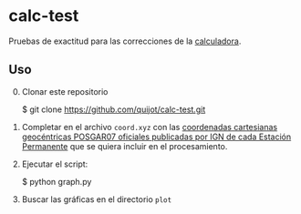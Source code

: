 # calc-test

Pruebas de exactitud para las correcciones de la [calculadora](http://www.fceia.unr.edu.ar/gps/calc/).

## Uso

0. Clonar este repositorio

    $ git clone https://github.com/quijot/calc-test.git

1. Completar en el archivo `coord.xyz` con las [coordenadas cartesianas geocéntricas POSGAR07 oficiales publicadas por IGN de cada Estación Permanente](http://www.ign.gob.ar/NuestrasActividades/Geodesia/RamsacNtrip/Mapa) que se quiera incluir en el procesamiento.

2. Ejecutar el script:

    $ python graph.py

3. Buscar las gráficas en el directorio `plot`
